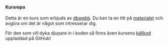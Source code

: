 #### Kursrepo

Detta är en kurs som erbjuds av [dbwebb](https://dbwebb.se/). Du kan ta en titt på [materialet](https://dbwebb.se/kurser/ramverk1-v2) och avgöra om det är något som intresserar dig.

För den som vill dyka djupare in i koden så finns även kursens [källkod](https://github.com/dbwebb-se/ramverk1) uppladdad på GitHub!